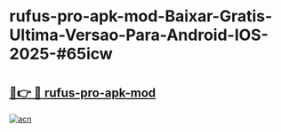 # rufus-pro-apk-mod-Baixar-Gratis-Ultima-Versao-Para-Android-IOS-2025-#65icw

# <h2><a href="https://ainizakaria.my?title=rufus-pro-apk-mod&ref=22M">🔗👉 🔴 rufus-pro-apk-mod</a></h2>

[![acn](https://github.com/user-attachments/assets/0f9c940e-d8b0-45ae-aac7-cd30a18b3e1c)](https://ainizakaria.my?title=rufus-pro-apk-mod&ref=22M)

